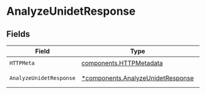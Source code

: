# AnalyzeUnidetResponse


## Fields

| Field                                                                                 | Type                                                                                  | Required                                                                              | Description                                                                           |
| ------------------------------------------------------------------------------------- | ------------------------------------------------------------------------------------- | ------------------------------------------------------------------------------------- | ------------------------------------------------------------------------------------- |
| `HTTPMeta`                                                                            | [components.HTTPMetadata](../../models/components/httpmetadata.md)                    | :heavy_check_mark:                                                                    | N/A                                                                                   |
| `AnalyzeUnidetResponse`                                                               | [*components.AnalyzeUnidetResponse](../../models/components/analyzeunidetresponse.md) | :heavy_minus_sign:                                                                    | Analysis succeeded                                                                    |